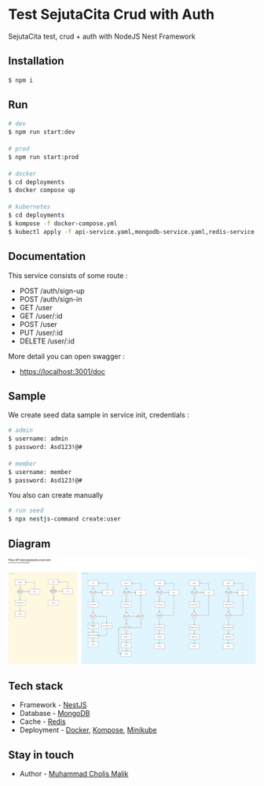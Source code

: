 # Test SejutaCita Crud with Auth
SejutaCita test, crud + auth with NodeJS Nest Framework

## Installation

```bash
$ npm i
```

## Run

```bash
# dev
$ npm run start:dev

# prod
$ npm run start:prod

# docker 
$ cd deployments
$ docker compose up

# kubernetes
$ cd deployments
$ kompose -f docker-compose.yml
$ kubectl apply -f api-service.yaml,mongodb-service.yaml,redis-service.yaml,api-deployment.yaml,sejutacita-net-networkpolicy.yaml,mongodb-deployment.yaml,sejutacita-mongodb-persistentvolumeclaim.yaml,redis-deployment.yaml,sejutacita-redis-persistentvolumeclaim.yaml,sejutacita-redis-conf-persistentvolumeclaim.yaml
```

## Documentation
This service consists of some route :
- POST /auth/sign-up
- POST /auth/sign-in
- GET /user
- GET /user/:id
- POST /user
- PUT /user/:id
- DELETE /user/:id

More detail you can open swagger :
- [https://localhost:3001/doc](https://localhost:3001/doc)

## Sample
We create seed data sample in service init, credentials :
```bash
# admin
$ username: admin
$ password: Asd123!@#

# member
$ username: member
$ password: Asd123!@#
```

You also can create manually 
```bash
# run seed
$ npx nestjs-command create:user
```

## Diagram
![Screenshot](diagram.png)

## Tech stack
- Framework - [NestJS](https://nestjs.com/)
- Database - [MongoDB](https://www.mongodb.com/)
- Cache - [Redis](https://redis.io/)
- Deployment - [Docker](https://www.docker.com/), [Kompose](https://kompose.io/), [Minikube](https://minikube.sigs.k8s.io/docs/start/)

## Stay in touch
- Author - [Muhammad Cholis Malik](https://www.linkedin.com/in/mcholismalik/)
